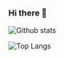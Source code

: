 ### Hi there 👋

<!--
**ktsuench/ktsuench** is a ✨ _special_ ✨ repository because its `README.md` (this file) appears on your GitHub profile.

Here are some ideas to get you started:

- 🔭 I’m currently working on ...
- 🌱 I’m currently learning ...
- 👯 I’m looking to collaborate on ...
- 🤔 I’m looking for help with ...
- 💬 Ask me about ...
- 📫 How to reach me: ...
- 😄 Pronouns: ...
- ⚡ Fun fact: ...
-->

![Github stats](https://github-readme-stats.vercel.app/api?username=ktsuench&show_icons=true&count_private=true&theme=dark)

![Top Langs](https://github-readme-stats.vercel.app/api/top-langs/?username=ktsuench&theme=dark&layout=compact&hide=CSS,HTML,Roff,PHP,Java&langs_count=10)
